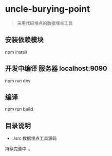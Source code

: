 # uncle-burying-point

> 采用代码埋点的数据埋点工具

## 安装依赖模块
npm install

## 开发中编译 服务器 localhost:9090
npm run dev

## 编译
npm run build

## 目录说明
* ./src 数据埋点工具源码


持续完善中...
